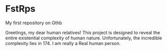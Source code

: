 # FstRps
My first repository on Gthb

Greetings, my dear human relatives! This project is designed to reveal the entire existential complexity of human nature. 
Unfortunately, the incredible complexity lies in 174.
I am really a Real human person.
